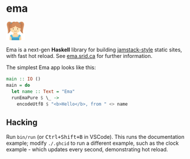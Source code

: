 # ema

<img width="10%" src="./docs/ema.svg">

Ema is a next-gen **Haskell** library for building [jamstack-style](https://jamstack.org/) static sites, with fast hot reload. See [ema.srid.ca](https://ema.srid.ca/) for further information.

The simplest Ema app looks like this:

```haskell
main :: IO ()
main = do
  let name :: Text = "Ema"
  runEmaPure $ \_ ->
    encodeUtf8 $ "<b>Hello</b>, from " <> name
```

## Hacking

Run `bin/run` (or <kbd>Ctrl+Shift+B</kbd> in VSCode). This runs the documentation example; modify `./.ghcid` to run a different example, such as the clock example - which updates every second, demonstrating hot reload.
